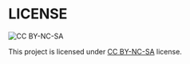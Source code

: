 LICENSE
=======

![CC BY-NC-SA](http://mirrors.creativecommons.org/presskit/buttons/88x31/png/by-nc-sa.eu.png)

This project is licensed under [CC BY-NC-SA](https://creativecommons.org/licenses/by-nc-sa/3.0/fr/) license.
